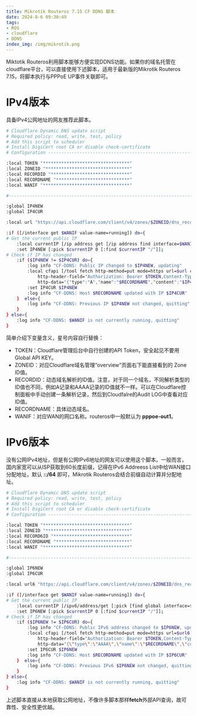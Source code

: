 ```yaml
---
title: Mikrotik Routeros 7.15 CF DDNS 脚本
date: 2024-8-6 09:30:49
tags:
- ROS
- cloudflare
- DDNS
index_img: /img/mikrotik.png
---
```

Miktotik Routeros利用脚本能够方便实现DDNS功能。如果你的域名托管在cloudflare平台，可以直接使用下述脚本，适用于最新版的Mikrotik Routeros 7.15，将脚本执行与PPPoE UP事件关联即可。

# IPv4版本
具备IPv4公网地址的网友推荐此脚本。

```bash
# Cloudflare Dynamic DNS update script
# Required policy: read, write, test, policy
# Add this script to scheduler
# Install DigiCert root CA or disable check-certificate
# Configuration ---------------------------------------------------------------------

:local TOKEN "*********************************"
:local ZONEID "********************************"
:local RECORDID "******************************"
:local RECORDNAME "****************************"
:local WANIF "*********************************"

#------------------------------------------------------------------------------------

:global IP4NEW
:global IP4CUR

:local url "https://api.cloudflare.com/client/v4/zones/$ZONEID/dns_records/$RECORDID/"

:if ([/interface get $WANIF value-name=running]) do={
# Get the current public IP
    :local currentIP [/ip address get [/ip address find interface=$WANIF ] address];
    :set IP4NEW [:pick $currentIP 0 [:find $currentIP "/"]];
# Check if IP has changed
    :if ($IP4NEW != $IP4CUR) do={
        :log info "CF-DDNS: Public IP changed to $IP4NEW, updating"
        :local cfapi [/tool fetch http-method=put mode=https url=$url check-certificate=no output=user as-value \
            http-header-field="Authorization: Bearer $TOKEN,Content-Type: application/json" \
            http-data="{"type":"A","name":"$RECORDNAME","content":"$IP4NEW","ttl":120,"proxied":false}"]
        :set IP4CUR $IP4NEW
        :log info "CF-DDNS: Host $RECORDNAME updated with IP $IP4CUR"
    }  else={
        :log info "CF-DDNS: Previous IP $IP4NEW not changed, quitting"
    }
} else={
    :log info "CF-DDNS: $WANIF is not currently running, quitting"
}
```

简单介绍下变量含义，星号内容自行替换：

* TOKEN：Cloudflare管理后台中自行创建的API Token，安全起见不要用Global API KEY。
* ZONEID：对应Cloudflare域名管理“overview”页面右下能直接看到的 Zone ID值。
* RECORDID：动态域名解析的ID值。注意，对于同一个域名，不同解析类型的ID值也不同，例如A记录和AAAA记录的ID值就不一样。可以在Cloudflare控制面板中手动创建一条解析记录，然后到Cloudfalre的Audit LOG中查看对应ID值。
* RECORDNAME：具体动态域名。
* WANIF：对应WAN的网口名称。routeros中一般默认为 **pppoe-out1**。

# IPv6版本
没有公网IPv4地址，但是有公网IPv6地址的网友可以使用这个脚本。一般而言，国内家宽可以从ISP获取到60长度前缀，记得在IPv6 Addreess List中给WAN接口分配地址，默认 **::/64** 即可，Mikrotik Routeros会结合前缀自动计算并分配地址。

```bash
# Cloudflare Dynamic DNS update script
# Required policy: read, write, test, policy
# Add this script to scheduler
# Install DigiCert root CA or disable check-certificate
# Configuration ---------------------------------------------------------------------

:local TOKEN "*********************************"
:local ZONEID "********************************"
:local RECORD6ID "*****************************"
:local RECORDNAME "****************************"
:local WANIF "*********************************"

#------------------------------------------------------------------------------------

:global IP6NEW
:global IP6CUR

:local url6 "https://api.cloudflare.com/client/v4/zones/$ZONEID/dns_records/$RECORD6ID/"

:if ([/interface get $WANIF value-name=running]) do={
# Get the current public IP
    :local currentIP [/ipv6/address/get [:pick [find global interface=$WANIF] 0 ] address ]
    :set IP6NEW [:pick $currentIP 0 [:find $currentIP "/"]];
# Check if IP has changed
    :if ($IP6NEW != $IP6CUR) do={
        :log info "CF-DDNS: Public IPv6 address changed to $IP6NEW, updating"
        :local cfapi [/tool fetch http-method=put mode=https url=$url6 check-certificate=no output=user as-value \
            http-header-field="Authorization: Bearer $TOKEN,Content-Type: application/json" \
            http-data="{\"type\":\"AAAA\",\"name\":\"$RECORDNAME\",\"content\":\"$IP6NEW\",\"ttl\":120,\"proxied\":false}"]
        :set IP6CUR $IP6NEW
        :log info "CF-DDNS: Host $RECORDNAME updated with IP $IP6CUR"
    }  else={
        :log info "CF-DDNS: Previous IPv6 $IP6NEW not changed, quitting"
    }
} else={
    :log info "CF-DDNS: $WANIF is not currently running, quitting"
}
```

上述脚本直接从本地获取公网地址，不像许多脚本那样**fetch**外部API查询，故可靠性、安全性更优越。